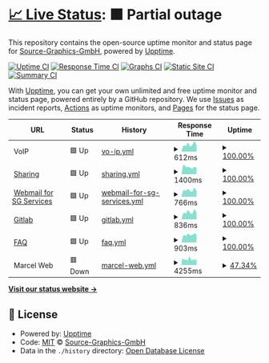 # [📈 Live Status](https://Source-Graphics-GmbH.github.io/upptime): <!--live status--> **🟧 Partial outage**

This repository contains the open-source uptime monitor and status page for [Source-Graphics-GmbH](https://Source-Graphics-GmbH.github.io/upptime), powered by [Upptime](https://github.com/upptime/upptime).

[![Uptime CI](https://github.com/koj-co/upptime/workflows/Uptime%20CI/badge.svg)](https://github.com/koj-co/upptime/actions?query=workflow%3A%22Uptime+CI%22)
[![Response Time CI](https://github.com/koj-co/upptime/workflows/Response%20Time%20CI/badge.svg)](https://github.com/koj-co/upptime/actions?query=workflow%3A%22Response+Time+CI%22)
[![Graphs CI](https://github.com/koj-co/upptime/workflows/Graphs%20CI/badge.svg)](https://github.com/koj-co/upptime/actions?query=workflow%3A%22Graphs+CI%22)
[![Static Site CI](https://github.com/koj-co/upptime/workflows/Static%20Site%20CI/badge.svg)](https://github.com/koj-co/upptime/actions?query=workflow%3A%22Static+Site+CI%22)
[![Summary CI](https://github.com/koj-co/upptime/workflows/Summary%20CI/badge.svg)](https://github.com/koj-co/upptime/actions?query=workflow%3A%22Summary+CI%22)

With [Upptime](https://upptime.js.org), you can get your own unlimited and free uptime monitor and status page, powered entirely by a GitHub repository. We use [Issues](https://github.com/Source-Graphics-GmbH/upptime/issues) as incident reports, [Actions](https://github.com/Source-Graphics-GmbH/upptime/actions) as uptime monitors, and [Pages](https://Source-Graphics-GmbH.github.io/upptime) for the status page.

<!--start: status pages-->
<!-- This summary is generated by Upptime (https://github.com/upptime/upptime) -->
<!-- Do not edit this manually, your changes will be overwritten -->
<!-- prettier-ignore -->
| URL | Status | History | Response Time | Uptime |
| --- | ------ | ------- | ------------- | ------ |
| <img alt="" src="https://icons.duckduckgo.com/ip3/null.ico" height="13"> VoIP | 🟩 Up | [vo-ip.yml](https://github.com/Source-Graphics-GmbH/upptime/commits/HEAD/history/vo-ip.yml) | <details><summary><img alt="Response time graph" src="./graphs/vo-ip/response-time-week.png" height="20"> 612ms</summary><br><a href="https://Source-Graphics-GmbH.github.io/upptime/history/vo-ip"><img alt="Response time 664" src="https://img.shields.io/endpoint?url=https%3A%2F%2Fraw.githubusercontent.com%2FSource-Graphics-GmbH%2Fupptime%2FHEAD%2Fapi%2Fvo-ip%2Fresponse-time.json"></a><br><a href="https://Source-Graphics-GmbH.github.io/upptime/history/vo-ip"><img alt="24-hour response time 539" src="https://img.shields.io/endpoint?url=https%3A%2F%2Fraw.githubusercontent.com%2FSource-Graphics-GmbH%2Fupptime%2FHEAD%2Fapi%2Fvo-ip%2Fresponse-time-day.json"></a><br><a href="https://Source-Graphics-GmbH.github.io/upptime/history/vo-ip"><img alt="7-day response time 612" src="https://img.shields.io/endpoint?url=https%3A%2F%2Fraw.githubusercontent.com%2FSource-Graphics-GmbH%2Fupptime%2FHEAD%2Fapi%2Fvo-ip%2Fresponse-time-week.json"></a><br><a href="https://Source-Graphics-GmbH.github.io/upptime/history/vo-ip"><img alt="30-day response time 682" src="https://img.shields.io/endpoint?url=https%3A%2F%2Fraw.githubusercontent.com%2FSource-Graphics-GmbH%2Fupptime%2FHEAD%2Fapi%2Fvo-ip%2Fresponse-time-month.json"></a><br><a href="https://Source-Graphics-GmbH.github.io/upptime/history/vo-ip"><img alt="1-year response time 659" src="https://img.shields.io/endpoint?url=https%3A%2F%2Fraw.githubusercontent.com%2FSource-Graphics-GmbH%2Fupptime%2FHEAD%2Fapi%2Fvo-ip%2Fresponse-time-year.json"></a></details> | <details><summary><a href="https://Source-Graphics-GmbH.github.io/upptime/history/vo-ip">100.00%</a></summary><a href="https://Source-Graphics-GmbH.github.io/upptime/history/vo-ip"><img alt="All-time uptime 87.64%" src="https://img.shields.io/endpoint?url=https%3A%2F%2Fraw.githubusercontent.com%2FSource-Graphics-GmbH%2Fupptime%2FHEAD%2Fapi%2Fvo-ip%2Fuptime.json"></a><br><a href="https://Source-Graphics-GmbH.github.io/upptime/history/vo-ip"><img alt="24-hour uptime 100.00%" src="https://img.shields.io/endpoint?url=https%3A%2F%2Fraw.githubusercontent.com%2FSource-Graphics-GmbH%2Fupptime%2FHEAD%2Fapi%2Fvo-ip%2Fuptime-day.json"></a><br><a href="https://Source-Graphics-GmbH.github.io/upptime/history/vo-ip"><img alt="7-day uptime 100.00%" src="https://img.shields.io/endpoint?url=https%3A%2F%2Fraw.githubusercontent.com%2FSource-Graphics-GmbH%2Fupptime%2FHEAD%2Fapi%2Fvo-ip%2Fuptime-week.json"></a><br><a href="https://Source-Graphics-GmbH.github.io/upptime/history/vo-ip"><img alt="30-day uptime 100.00%" src="https://img.shields.io/endpoint?url=https%3A%2F%2Fraw.githubusercontent.com%2FSource-Graphics-GmbH%2Fupptime%2FHEAD%2Fapi%2Fvo-ip%2Fuptime-month.json"></a><br><a href="https://Source-Graphics-GmbH.github.io/upptime/history/vo-ip"><img alt="1-year uptime 98.51%" src="https://img.shields.io/endpoint?url=https%3A%2F%2Fraw.githubusercontent.com%2FSource-Graphics-GmbH%2Fupptime%2FHEAD%2Fapi%2Fvo-ip%2Fuptime-year.json"></a></details>
| <img alt="" src="https://icons.duckduckgo.com/ip3/sharing.source-graphics.ch.ico" height="13"> [Sharing](https://sharing.source-graphics.ch) | 🟩 Up | [sharing.yml](https://github.com/Source-Graphics-GmbH/upptime/commits/HEAD/history/sharing.yml) | <details><summary><img alt="Response time graph" src="./graphs/sharing/response-time-week.png" height="20"> 1400ms</summary><br><a href="https://Source-Graphics-GmbH.github.io/upptime/history/sharing"><img alt="Response time 1531" src="https://img.shields.io/endpoint?url=https%3A%2F%2Fraw.githubusercontent.com%2FSource-Graphics-GmbH%2Fupptime%2FHEAD%2Fapi%2Fsharing%2Fresponse-time.json"></a><br><a href="https://Source-Graphics-GmbH.github.io/upptime/history/sharing"><img alt="24-hour response time 1288" src="https://img.shields.io/endpoint?url=https%3A%2F%2Fraw.githubusercontent.com%2FSource-Graphics-GmbH%2Fupptime%2FHEAD%2Fapi%2Fsharing%2Fresponse-time-day.json"></a><br><a href="https://Source-Graphics-GmbH.github.io/upptime/history/sharing"><img alt="7-day response time 1400" src="https://img.shields.io/endpoint?url=https%3A%2F%2Fraw.githubusercontent.com%2FSource-Graphics-GmbH%2Fupptime%2FHEAD%2Fapi%2Fsharing%2Fresponse-time-week.json"></a><br><a href="https://Source-Graphics-GmbH.github.io/upptime/history/sharing"><img alt="30-day response time 1633" src="https://img.shields.io/endpoint?url=https%3A%2F%2Fraw.githubusercontent.com%2FSource-Graphics-GmbH%2Fupptime%2FHEAD%2Fapi%2Fsharing%2Fresponse-time-month.json"></a><br><a href="https://Source-Graphics-GmbH.github.io/upptime/history/sharing"><img alt="1-year response time 1634" src="https://img.shields.io/endpoint?url=https%3A%2F%2Fraw.githubusercontent.com%2FSource-Graphics-GmbH%2Fupptime%2FHEAD%2Fapi%2Fsharing%2Fresponse-time-year.json"></a></details> | <details><summary><a href="https://Source-Graphics-GmbH.github.io/upptime/history/sharing">100.00%</a></summary><a href="https://Source-Graphics-GmbH.github.io/upptime/history/sharing"><img alt="All-time uptime 98.24%" src="https://img.shields.io/endpoint?url=https%3A%2F%2Fraw.githubusercontent.com%2FSource-Graphics-GmbH%2Fupptime%2FHEAD%2Fapi%2Fsharing%2Fuptime.json"></a><br><a href="https://Source-Graphics-GmbH.github.io/upptime/history/sharing"><img alt="24-hour uptime 100.00%" src="https://img.shields.io/endpoint?url=https%3A%2F%2Fraw.githubusercontent.com%2FSource-Graphics-GmbH%2Fupptime%2FHEAD%2Fapi%2Fsharing%2Fuptime-day.json"></a><br><a href="https://Source-Graphics-GmbH.github.io/upptime/history/sharing"><img alt="7-day uptime 100.00%" src="https://img.shields.io/endpoint?url=https%3A%2F%2Fraw.githubusercontent.com%2FSource-Graphics-GmbH%2Fupptime%2FHEAD%2Fapi%2Fsharing%2Fuptime-week.json"></a><br><a href="https://Source-Graphics-GmbH.github.io/upptime/history/sharing"><img alt="30-day uptime 100.00%" src="https://img.shields.io/endpoint?url=https%3A%2F%2Fraw.githubusercontent.com%2FSource-Graphics-GmbH%2Fupptime%2FHEAD%2Fapi%2Fsharing%2Fuptime-month.json"></a><br><a href="https://Source-Graphics-GmbH.github.io/upptime/history/sharing"><img alt="1-year uptime 97.48%" src="https://img.shields.io/endpoint?url=https%3A%2F%2Fraw.githubusercontent.com%2FSource-Graphics-GmbH%2Fupptime%2FHEAD%2Fapi%2Fsharing%2Fuptime-year.json"></a></details>
| <img alt="" src="https://icons.duckduckgo.com/ip3/webmail.services.source-graphics.ch.ico" height="13"> [Webmail for SG Services](https://webmail.services.source-graphics.ch/) | 🟩 Up | [webmail-for-sg-services.yml](https://github.com/Source-Graphics-GmbH/upptime/commits/HEAD/history/webmail-for-sg-services.yml) | <details><summary><img alt="Response time graph" src="./graphs/webmail-for-sg-services/response-time-week.png" height="20"> 766ms</summary><br><a href="https://Source-Graphics-GmbH.github.io/upptime/history/webmail-for-sg-services"><img alt="Response time 746" src="https://img.shields.io/endpoint?url=https%3A%2F%2Fraw.githubusercontent.com%2FSource-Graphics-GmbH%2Fupptime%2FHEAD%2Fapi%2Fwebmail-for-sg-services%2Fresponse-time.json"></a><br><a href="https://Source-Graphics-GmbH.github.io/upptime/history/webmail-for-sg-services"><img alt="24-hour response time 666" src="https://img.shields.io/endpoint?url=https%3A%2F%2Fraw.githubusercontent.com%2FSource-Graphics-GmbH%2Fupptime%2FHEAD%2Fapi%2Fwebmail-for-sg-services%2Fresponse-time-day.json"></a><br><a href="https://Source-Graphics-GmbH.github.io/upptime/history/webmail-for-sg-services"><img alt="7-day response time 766" src="https://img.shields.io/endpoint?url=https%3A%2F%2Fraw.githubusercontent.com%2FSource-Graphics-GmbH%2Fupptime%2FHEAD%2Fapi%2Fwebmail-for-sg-services%2Fresponse-time-week.json"></a><br><a href="https://Source-Graphics-GmbH.github.io/upptime/history/webmail-for-sg-services"><img alt="30-day response time 802" src="https://img.shields.io/endpoint?url=https%3A%2F%2Fraw.githubusercontent.com%2FSource-Graphics-GmbH%2Fupptime%2FHEAD%2Fapi%2Fwebmail-for-sg-services%2Fresponse-time-month.json"></a><br><a href="https://Source-Graphics-GmbH.github.io/upptime/history/webmail-for-sg-services"><img alt="1-year response time 799" src="https://img.shields.io/endpoint?url=https%3A%2F%2Fraw.githubusercontent.com%2FSource-Graphics-GmbH%2Fupptime%2FHEAD%2Fapi%2Fwebmail-for-sg-services%2Fresponse-time-year.json"></a></details> | <details><summary><a href="https://Source-Graphics-GmbH.github.io/upptime/history/webmail-for-sg-services">100.00%</a></summary><a href="https://Source-Graphics-GmbH.github.io/upptime/history/webmail-for-sg-services"><img alt="All-time uptime 94.01%" src="https://img.shields.io/endpoint?url=https%3A%2F%2Fraw.githubusercontent.com%2FSource-Graphics-GmbH%2Fupptime%2FHEAD%2Fapi%2Fwebmail-for-sg-services%2Fuptime.json"></a><br><a href="https://Source-Graphics-GmbH.github.io/upptime/history/webmail-for-sg-services"><img alt="24-hour uptime 100.00%" src="https://img.shields.io/endpoint?url=https%3A%2F%2Fraw.githubusercontent.com%2FSource-Graphics-GmbH%2Fupptime%2FHEAD%2Fapi%2Fwebmail-for-sg-services%2Fuptime-day.json"></a><br><a href="https://Source-Graphics-GmbH.github.io/upptime/history/webmail-for-sg-services"><img alt="7-day uptime 100.00%" src="https://img.shields.io/endpoint?url=https%3A%2F%2Fraw.githubusercontent.com%2FSource-Graphics-GmbH%2Fupptime%2FHEAD%2Fapi%2Fwebmail-for-sg-services%2Fuptime-week.json"></a><br><a href="https://Source-Graphics-GmbH.github.io/upptime/history/webmail-for-sg-services"><img alt="30-day uptime 100.00%" src="https://img.shields.io/endpoint?url=https%3A%2F%2Fraw.githubusercontent.com%2FSource-Graphics-GmbH%2Fupptime%2FHEAD%2Fapi%2Fwebmail-for-sg-services%2Fuptime-month.json"></a><br><a href="https://Source-Graphics-GmbH.github.io/upptime/history/webmail-for-sg-services"><img alt="1-year uptime 91.51%" src="https://img.shields.io/endpoint?url=https%3A%2F%2Fraw.githubusercontent.com%2FSource-Graphics-GmbH%2Fupptime%2FHEAD%2Fapi%2Fwebmail-for-sg-services%2Fuptime-year.json"></a></details>
| <img alt="" src="https://icons.duckduckgo.com/ip3/gitlab.source-graphics.ch.ico" height="13"> [Gitlab](https://gitlab.source-graphics.ch) | 🟩 Up | [gitlab.yml](https://github.com/Source-Graphics-GmbH/upptime/commits/HEAD/history/gitlab.yml) | <details><summary><img alt="Response time graph" src="./graphs/gitlab/response-time-week.png" height="20"> 836ms</summary><br><a href="https://Source-Graphics-GmbH.github.io/upptime/history/gitlab"><img alt="Response time 925" src="https://img.shields.io/endpoint?url=https%3A%2F%2Fraw.githubusercontent.com%2FSource-Graphics-GmbH%2Fupptime%2FHEAD%2Fapi%2Fgitlab%2Fresponse-time.json"></a><br><a href="https://Source-Graphics-GmbH.github.io/upptime/history/gitlab"><img alt="24-hour response time 748" src="https://img.shields.io/endpoint?url=https%3A%2F%2Fraw.githubusercontent.com%2FSource-Graphics-GmbH%2Fupptime%2FHEAD%2Fapi%2Fgitlab%2Fresponse-time-day.json"></a><br><a href="https://Source-Graphics-GmbH.github.io/upptime/history/gitlab"><img alt="7-day response time 836" src="https://img.shields.io/endpoint?url=https%3A%2F%2Fraw.githubusercontent.com%2FSource-Graphics-GmbH%2Fupptime%2FHEAD%2Fapi%2Fgitlab%2Fresponse-time-week.json"></a><br><a href="https://Source-Graphics-GmbH.github.io/upptime/history/gitlab"><img alt="30-day response time 927" src="https://img.shields.io/endpoint?url=https%3A%2F%2Fraw.githubusercontent.com%2FSource-Graphics-GmbH%2Fupptime%2FHEAD%2Fapi%2Fgitlab%2Fresponse-time-month.json"></a><br><a href="https://Source-Graphics-GmbH.github.io/upptime/history/gitlab"><img alt="1-year response time 898" src="https://img.shields.io/endpoint?url=https%3A%2F%2Fraw.githubusercontent.com%2FSource-Graphics-GmbH%2Fupptime%2FHEAD%2Fapi%2Fgitlab%2Fresponse-time-year.json"></a></details> | <details><summary><a href="https://Source-Graphics-GmbH.github.io/upptime/history/gitlab">100.00%</a></summary><a href="https://Source-Graphics-GmbH.github.io/upptime/history/gitlab"><img alt="All-time uptime 96.65%" src="https://img.shields.io/endpoint?url=https%3A%2F%2Fraw.githubusercontent.com%2FSource-Graphics-GmbH%2Fupptime%2FHEAD%2Fapi%2Fgitlab%2Fuptime.json"></a><br><a href="https://Source-Graphics-GmbH.github.io/upptime/history/gitlab"><img alt="24-hour uptime 100.00%" src="https://img.shields.io/endpoint?url=https%3A%2F%2Fraw.githubusercontent.com%2FSource-Graphics-GmbH%2Fupptime%2FHEAD%2Fapi%2Fgitlab%2Fuptime-day.json"></a><br><a href="https://Source-Graphics-GmbH.github.io/upptime/history/gitlab"><img alt="7-day uptime 100.00%" src="https://img.shields.io/endpoint?url=https%3A%2F%2Fraw.githubusercontent.com%2FSource-Graphics-GmbH%2Fupptime%2FHEAD%2Fapi%2Fgitlab%2Fuptime-week.json"></a><br><a href="https://Source-Graphics-GmbH.github.io/upptime/history/gitlab"><img alt="30-day uptime 100.00%" src="https://img.shields.io/endpoint?url=https%3A%2F%2Fraw.githubusercontent.com%2FSource-Graphics-GmbH%2Fupptime%2FHEAD%2Fapi%2Fgitlab%2Fuptime-month.json"></a><br><a href="https://Source-Graphics-GmbH.github.io/upptime/history/gitlab"><img alt="1-year uptime 99.38%" src="https://img.shields.io/endpoint?url=https%3A%2F%2Fraw.githubusercontent.com%2FSource-Graphics-GmbH%2Fupptime%2FHEAD%2Fapi%2Fgitlab%2Fuptime-year.json"></a></details>
| <img alt="" src="https://icons.duckduckgo.com/ip3/faq.source-graphics.ch.ico" height="13"> [FAQ](https://faq.source-graphics.ch) | 🟩 Up | [faq.yml](https://github.com/Source-Graphics-GmbH/upptime/commits/HEAD/history/faq.yml) | <details><summary><img alt="Response time graph" src="./graphs/faq/response-time-week.png" height="20"> 903ms</summary><br><a href="https://Source-Graphics-GmbH.github.io/upptime/history/faq"><img alt="Response time 980" src="https://img.shields.io/endpoint?url=https%3A%2F%2Fraw.githubusercontent.com%2FSource-Graphics-GmbH%2Fupptime%2FHEAD%2Fapi%2Ffaq%2Fresponse-time.json"></a><br><a href="https://Source-Graphics-GmbH.github.io/upptime/history/faq"><img alt="24-hour response time 908" src="https://img.shields.io/endpoint?url=https%3A%2F%2Fraw.githubusercontent.com%2FSource-Graphics-GmbH%2Fupptime%2FHEAD%2Fapi%2Ffaq%2Fresponse-time-day.json"></a><br><a href="https://Source-Graphics-GmbH.github.io/upptime/history/faq"><img alt="7-day response time 903" src="https://img.shields.io/endpoint?url=https%3A%2F%2Fraw.githubusercontent.com%2FSource-Graphics-GmbH%2Fupptime%2FHEAD%2Fapi%2Ffaq%2Fresponse-time-week.json"></a><br><a href="https://Source-Graphics-GmbH.github.io/upptime/history/faq"><img alt="30-day response time 907" src="https://img.shields.io/endpoint?url=https%3A%2F%2Fraw.githubusercontent.com%2FSource-Graphics-GmbH%2Fupptime%2FHEAD%2Fapi%2Ffaq%2Fresponse-time-month.json"></a><br><a href="https://Source-Graphics-GmbH.github.io/upptime/history/faq"><img alt="1-year response time 973" src="https://img.shields.io/endpoint?url=https%3A%2F%2Fraw.githubusercontent.com%2FSource-Graphics-GmbH%2Fupptime%2FHEAD%2Fapi%2Ffaq%2Fresponse-time-year.json"></a></details> | <details><summary><a href="https://Source-Graphics-GmbH.github.io/upptime/history/faq">100.00%</a></summary><a href="https://Source-Graphics-GmbH.github.io/upptime/history/faq"><img alt="All-time uptime 98.76%" src="https://img.shields.io/endpoint?url=https%3A%2F%2Fraw.githubusercontent.com%2FSource-Graphics-GmbH%2Fupptime%2FHEAD%2Fapi%2Ffaq%2Fuptime.json"></a><br><a href="https://Source-Graphics-GmbH.github.io/upptime/history/faq"><img alt="24-hour uptime 100.00%" src="https://img.shields.io/endpoint?url=https%3A%2F%2Fraw.githubusercontent.com%2FSource-Graphics-GmbH%2Fupptime%2FHEAD%2Fapi%2Ffaq%2Fuptime-day.json"></a><br><a href="https://Source-Graphics-GmbH.github.io/upptime/history/faq"><img alt="7-day uptime 100.00%" src="https://img.shields.io/endpoint?url=https%3A%2F%2Fraw.githubusercontent.com%2FSource-Graphics-GmbH%2Fupptime%2FHEAD%2Fapi%2Ffaq%2Fuptime-week.json"></a><br><a href="https://Source-Graphics-GmbH.github.io/upptime/history/faq"><img alt="30-day uptime 100.00%" src="https://img.shields.io/endpoint?url=https%3A%2F%2Fraw.githubusercontent.com%2FSource-Graphics-GmbH%2Fupptime%2FHEAD%2Fapi%2Ffaq%2Fuptime-month.json"></a><br><a href="https://Source-Graphics-GmbH.github.io/upptime/history/faq"><img alt="1-year uptime 99.53%" src="https://img.shields.io/endpoint?url=https%3A%2F%2Fraw.githubusercontent.com%2FSource-Graphics-GmbH%2Fupptime%2FHEAD%2Fapi%2Ffaq%2Fuptime-year.json"></a></details>
| <img alt="" src="https://icons.duckduckgo.com/ip3/null.ico" height="13"> Marcel Web | 🟥 Down | [marcel-web.yml](https://github.com/Source-Graphics-GmbH/upptime/commits/HEAD/history/marcel-web.yml) | <details><summary><img alt="Response time graph" src="./graphs/marcel-web/response-time-week.png" height="20"> 4255ms</summary><br><a href="https://Source-Graphics-GmbH.github.io/upptime/history/marcel-web"><img alt="Response time 3747" src="https://img.shields.io/endpoint?url=https%3A%2F%2Fraw.githubusercontent.com%2FSource-Graphics-GmbH%2Fupptime%2FHEAD%2Fapi%2Fmarcel-web%2Fresponse-time.json"></a><br><a href="https://Source-Graphics-GmbH.github.io/upptime/history/marcel-web"><img alt="24-hour response time 4103" src="https://img.shields.io/endpoint?url=https%3A%2F%2Fraw.githubusercontent.com%2FSource-Graphics-GmbH%2Fupptime%2FHEAD%2Fapi%2Fmarcel-web%2Fresponse-time-day.json"></a><br><a href="https://Source-Graphics-GmbH.github.io/upptime/history/marcel-web"><img alt="7-day response time 4255" src="https://img.shields.io/endpoint?url=https%3A%2F%2Fraw.githubusercontent.com%2FSource-Graphics-GmbH%2Fupptime%2FHEAD%2Fapi%2Fmarcel-web%2Fresponse-time-week.json"></a><br><a href="https://Source-Graphics-GmbH.github.io/upptime/history/marcel-web"><img alt="30-day response time 4314" src="https://img.shields.io/endpoint?url=https%3A%2F%2Fraw.githubusercontent.com%2FSource-Graphics-GmbH%2Fupptime%2FHEAD%2Fapi%2Fmarcel-web%2Fresponse-time-month.json"></a><br><a href="https://Source-Graphics-GmbH.github.io/upptime/history/marcel-web"><img alt="1-year response time 3928" src="https://img.shields.io/endpoint?url=https%3A%2F%2Fraw.githubusercontent.com%2FSource-Graphics-GmbH%2Fupptime%2FHEAD%2Fapi%2Fmarcel-web%2Fresponse-time-year.json"></a></details> | <details><summary><a href="https://Source-Graphics-GmbH.github.io/upptime/history/marcel-web">47.34%</a></summary><a href="https://Source-Graphics-GmbH.github.io/upptime/history/marcel-web"><img alt="All-time uptime 98.90%" src="https://img.shields.io/endpoint?url=https%3A%2F%2Fraw.githubusercontent.com%2FSource-Graphics-GmbH%2Fupptime%2FHEAD%2Fapi%2Fmarcel-web%2Fuptime.json"></a><br><a href="https://Source-Graphics-GmbH.github.io/upptime/history/marcel-web"><img alt="24-hour uptime 20.87%" src="https://img.shields.io/endpoint?url=https%3A%2F%2Fraw.githubusercontent.com%2FSource-Graphics-GmbH%2Fupptime%2FHEAD%2Fapi%2Fmarcel-web%2Fuptime-day.json"></a><br><a href="https://Source-Graphics-GmbH.github.io/upptime/history/marcel-web"><img alt="7-day uptime 47.34%" src="https://img.shields.io/endpoint?url=https%3A%2F%2Fraw.githubusercontent.com%2FSource-Graphics-GmbH%2Fupptime%2FHEAD%2Fapi%2Fmarcel-web%2Fuptime-week.json"></a><br><a href="https://Source-Graphics-GmbH.github.io/upptime/history/marcel-web"><img alt="30-day uptime 48.13%" src="https://img.shields.io/endpoint?url=https%3A%2F%2Fraw.githubusercontent.com%2FSource-Graphics-GmbH%2Fupptime%2FHEAD%2Fapi%2Fmarcel-web%2Fuptime-month.json"></a><br><a href="https://Source-Graphics-GmbH.github.io/upptime/history/marcel-web"><img alt="1-year uptime 95.68%" src="https://img.shields.io/endpoint?url=https%3A%2F%2Fraw.githubusercontent.com%2FSource-Graphics-GmbH%2Fupptime%2FHEAD%2Fapi%2Fmarcel-web%2Fuptime-year.json"></a></details>

<!--end: status pages-->

[**Visit our status website →**](https://Source-Graphics-GmbH.github.io/upptime)

## 📄 License

- Powered by: [Upptime](https://github.com/upptime/upptime)
- Code: [MIT](./LICENSE) © [Source-Graphics-GmbH](https://Source-Graphics-GmbH.github.io/upptime)
- Data in the `./history` directory: [Open Database License](https://opendatacommons.org/licenses/odbl/1-0/)
